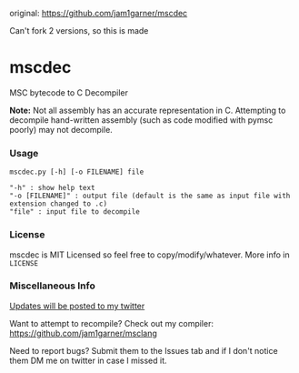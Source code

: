 original:
https://github.com/jam1garner/mscdec

Can't fork 2 versions, so this is made

# mscdec

MSC bytecode to C Decompiler

**Note:** Not all assembly has an accurate representation in C. Attempting to decompile hand-written assembly (such as code modified with pymsc poorly) may not decompile.

### Usage

```
mscdec.py [-h] [-o FILENAME] file

"-h" : show help text
"-o [FILENAME]" : output file (default is the same as input file with extension changed to .c)
"file" : input file to decompile
```

### License

mscdec is MIT Licensed so feel free to copy/modify/whatever. More info in `LICENSE`

### Miscellaneous Info

[Updates will be posted to my twitter](https://twitter.com/jam1garner)

Want to attempt to recompile? Check out my compiler: https://github.com/jam1garner/msclang

Need to report bugs? Submit them to the Issues tab and if I don't notice them DM me on twitter in case I missed it.
